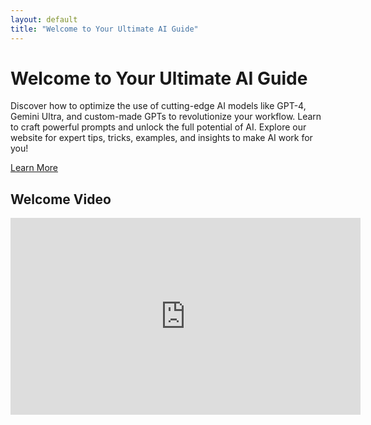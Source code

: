 ```yaml
---
layout: default
title: "Welcome to Your Ultimate AI Guide"
---
```


<div class="hero">
  <h1>Welcome to Your Ultimate AI Guide</h1>
  <p>Discover how to optimize the use of cutting-edge AI models like GPT-4, Gemini Ultra, and custom-made GPTs to revolutionize your workflow. Learn to craft powerful prompts and unlock the full potential of AI. Explore our website for expert tips, tricks, examples, and insights to make AI work for you!</p>
  <a href="{{ site.baseurl }}/goal/" class="button">Learn More</a>
</div>

<div class="content-section">
  <h2>Welcome Video</h2>
  <div style="text-align: center;">
    <iframe width="560" height="315" src="https://www.youtube.com/embed/yTX9cf9pmjQ" frameborder="0" allow="accelerometer; autoplay; clipboard-write; encrypted-media; gyroscope; picture-in-picture" allowfullscreen></iframe>
  </div>
</div>
